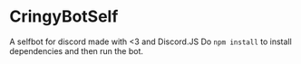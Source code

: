 # CringyBotSelf
A selfbot for discord made with &lt;3 and Discord.JS
Do `npm install` to install dependencies and then run the bot.
